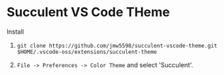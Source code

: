 # Succulent VS Code THeme

Install

1. `git clone https://github.com/jmw5598/succulent-vscode-theme.git $HOME/.vscode-oss/extensions/succulent-theme`

2. `File -> Preferences -> Color Theme` and select 'Succulent'.